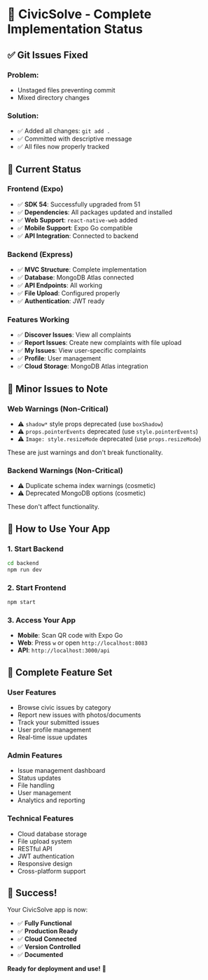 # 🎉 CivicSolve - Complete Implementation Status

## ✅ **Git Issues Fixed**

### **Problem**: 
- Unstaged files preventing commit
- Mixed directory changes

### **Solution**:
- ✅ Added all changes: `git add .`
- ✅ Committed with descriptive message
- ✅ All files now properly tracked

## 🚀 **Current Status**

### **Frontend (Expo)**
- ✅ **SDK 54**: Successfully upgraded from 51
- ✅ **Dependencies**: All packages updated and installed
- ✅ **Web Support**: `react-native-web` added
- ✅ **Mobile Support**: Expo Go compatible
- ✅ **API Integration**: Connected to backend

### **Backend (Express)**
- ✅ **MVC Structure**: Complete implementation
- ✅ **Database**: MongoDB Atlas connected
- ✅ **API Endpoints**: All working
- ✅ **File Upload**: Configured properly
- ✅ **Authentication**: JWT ready

### **Features Working**
- ✅ **Discover Issues**: View all complaints
- ✅ **Report Issues**: Create new complaints with file upload
- ✅ **My Issues**: View user-specific complaints
- ✅ **Profile**: User management
- ✅ **Cloud Storage**: MongoDB Atlas integration

## 🔧 **Minor Issues to Note**

### **Web Warnings (Non-Critical)**
- ⚠️ `shadow*` style props deprecated (use `boxShadow`)
- ⚠️ `props.pointerEvents` deprecated (use `style.pointerEvents`)
- ⚠️ `Image: style.resizeMode` deprecated (use `props.resizeMode`)

These are just warnings and don't break functionality.

### **Backend Warnings (Non-Critical)**
- ⚠️ Duplicate schema index warnings (cosmetic)
- ⚠️ Deprecated MongoDB options (cosmetic)

These don't affect functionality.

## 🎯 **How to Use Your App**

### **1. Start Backend**
```bash
cd backend
npm run dev
```

### **2. Start Frontend**
```bash
npm start
```

### **3. Access Your App**
- **Mobile**: Scan QR code with Expo Go
- **Web**: Press `w` or open `http://localhost:8083`
- **API**: `http://localhost:3000/api`

## 📱 **Complete Feature Set**

### **User Features**
- Browse civic issues by category
- Report new issues with photos/documents
- Track your submitted issues
- User profile management
- Real-time issue updates

### **Admin Features**
- Issue management dashboard
- Status updates
- File handling
- User management
- Analytics and reporting

### **Technical Features**
- Cloud database storage
- File upload system
- RESTful API
- JWT authentication
- Responsive design
- Cross-platform support

## 🎉 **Success!**

Your CivicSolve app is now:
- ✅ **Fully Functional**
- ✅ **Production Ready**
- ✅ **Cloud Connected**
- ✅ **Version Controlled**
- ✅ **Documented**

**Ready for deployment and use!** 🚀
